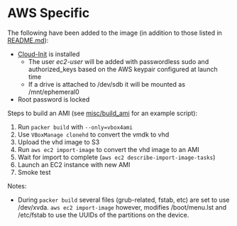 AWS Specific
==========

The following have been added to the image (in addition to those listed in [README.md](README.md)):

  * [Cloud-Init](http://cloudinit.readthedocs.org/en/latest/) is installed
    * The user *ec2-user* will be added with passwordless sudo and authorized_keys based on the AWS keypair configured at launch time
    * If a drive is attached to /dev/sdb it will be mounted as /mnt/ephemeral0
  * Root password is locked

Steps to build an AMI (see [misc/build\_ami](misc/build\_ami) for an example script):

  1. Run `packer build` with `--only=vbox4ami`
  1. Use `VBoxManage clonehd` to convert the vmdk to vhd
  1. Upload the vhd image to S3
  1. Run `aws ec2 import-image` to convert the vhd image to an AMI
  1. Wait for import to complete (`aws ec2 describe-import-image-tasks`)
  1. Launch an EC2 instance with new AMI
  1. Smoke test

Notes:

  * During `packer build` several files (grub-related, fstab, etc) are set to use /dev/xvda. `aws ec2 import-image` however, modifies /boot/menu.lst and /etc/fstab to use the UUIDs of the partitions on the device.

